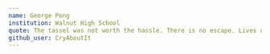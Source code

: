 ```yaml
---
name: George Pong
institution: Walnut High School
quote: The tassel was not worth the hassle. There is no escape. Lives unraveled. A giant mistake.
github_user: CryAboutIt
---
```

